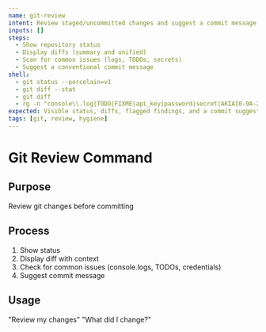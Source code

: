 ```yaml
---
name: git-review
intent: Review staged/uncommitted changes and suggest a commit message
inputs: []
steps:
  - Show repository status
  - Display diffs (summary and unified)
  - Scan for common issues (logs, TODOs, secrets)
  - Suggest a conventional commit message
shell:
  - git status --porcelain=v1
  - git diff --stat
  - git diff
  - rg -n "console\\.log|TODO|FIXME|api_key|password|secret|AKIA[0-9A-Z]{16}" || true
expected: Visible status, diffs, flagged findings, and a commit suggestion
tags: [git, review, hygiene]
---
```


# Git Review Command

## Purpose
Review git changes before committing

## Process
1. Show status
2. Display diff with context
3. Check for common issues (console.logs, TODOs, credentials)
4. Suggest commit message

## Usage
"Review my changes"
"What did I change?"
